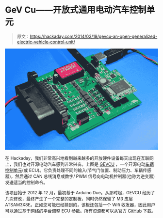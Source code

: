 # GeV Cu——开放式通用电动汽车控制单元

> 原文：<https://hackaday.com/2014/03/19/gevcu-an-open-generalized-electric-vehicle-control-unit/>

[![](img/c44ed085503b8f121e1af96fa4093407.png)](http://hackaday.com/wp-content/uploads/2014/03/gevcu4_1.jpg)

在 Hackaday，我们非常高兴地看到越来越多的开放硬件设备每天出现在互联网上，我们也对开源电动汽车感到非常兴奋。上图是 [GEVCU](http://www.gevcu.org/) ，一个开源电动[车辆控制单元](http://en.wikipedia.org/wiki/Engine_control_unit)(或 ECU)。它负责处理不同的输入(节气门位置、制动压力、车辆传感器)，然后通过 CAN 总线消息或数字/ PWM 信号向电动机控制器(也称为逆变器)发送适当的控制命令。

该项目始于 2012 年 12 月，最初基于 Arduino Due。从那时起，GEVCU 经历了几次修改，最终产生了一个完整的定制板，同时仍然保留了 M3 皮层 ATSAM3X8E。正如您可能已经猜到的，该板还包括一个 Wifi 收发器，因此用户可以通过基于网络的平台调整 ECU 参数。所有资源都可以从官方 [GitHub](https://github.com/collin80/GEVCU) 下载。